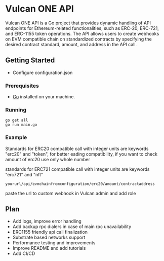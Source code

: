 # Vulcan ONE API

Vulcan ONE API is a Go project that provides dynamic handling of API endpoints for Ethereum-related functionalities, such as ERC-20, ERC-721, and ERC-1155 token operations. The API allows users to create webhooks on EVM compatible chain on standardized contracts by specifying the desired contract standard, amount, and address in the API call.

## Getting Started

- Configure configuration.json

### Prerequisites

- [Go](https://golang.org/doc/install) installed on your machine.

### Running

```
go get all
go run main.go 
```

### Example
Standards for ERC20 compatible call with integer units are keywords "erc20" and "token", for better eading compatibility, if you want to check amount of erc20 use only whole number

standards for ERC721 compatible call with integer units are keywords "erc721" and "nft"

```
yoururl/api/evmchainfromconfiguration/erc20/amount/contractaddress
```

paste the url to custom webhook in Vulcan admin and add role



## Plan
- Add logs, improve error handling
- Add backup rpc dialers in case of main rpc unavailability
- ERC1155 friendly api call finalization
- Substrate based networks support
- Performance testing and improvements
- Improve README and add tutorials
- Add CI/CD